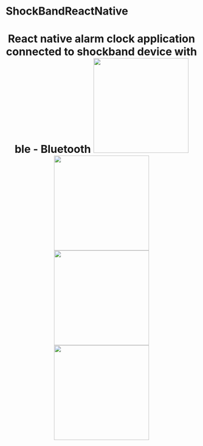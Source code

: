 # ShockBandReactNative

<h1 align="center">
React native alarm clock application connected to shockband device with ble - Bluetooth
<img width = 250px src="https://i.hizliresim.com/RPVG21.jpg">
<img width = 250px src="https://i.hizliresim.com/aGDgmz.jpg">
<img width = 250px src="https://i.hizliresim.com/N14GmO.jpg">
  <img width = 250px src="https://i.hizliresim.com/pWo2l0.jpg">
  <p align="right"></p>
</p>
</br>
